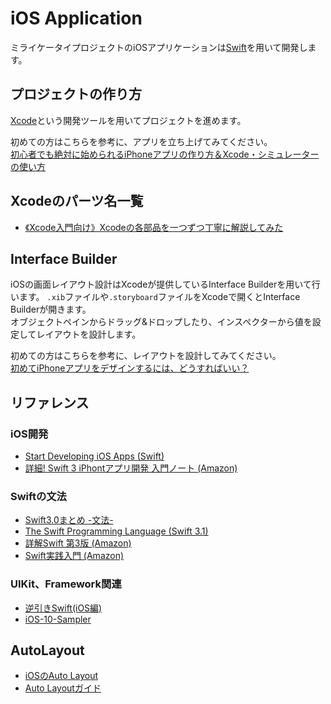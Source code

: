 # iOS Application
ミライケータイプロジェクトのiOSアプリケーションは[Swift](https://swift.org/)を用いて開発します。

## プロジェクトの作り方
[Xcode](https://developer.apple.com/jp/xcode/)という開発ツールを用いてプロジェクトを進めます。  

初めての方はこちらを参考に、アプリを立ち上げてみてください。  
[初心者でも絶対に始められるiPhoneアプリの作り方＆Xcode・シミュレーターの使い方](http://www.atmarkit.co.jp/ait/articles/1601/08/news059.html)

## Xcodeのパーツ名一覧
- [《Xcode入門向け》Xcodeの各部品を一つずつ丁寧に解説してみた](https://blog.codecamp.jp/xcode_function)

## Interface Builder
iOSの画面レイアウト設計はXcodeが提供しているInterface Builderを用いて行います。
`.xib`ファイルや`.storyboard`ファイルをXcodeで開くとInterface Builderが開きます。  
オブジェクトペインからドラッグ&ドロップしたり、インスペクターから値を設定してレイアウトを設計します。

初めての方はこちらを参考に、レイアウトを設計してみてください。  
[初めてiPhoneアプリをデザインするには、どうすればいい？](http://www.atmarkit.co.jp/ait/articles/1602/17/news031.html)


## リファレンス
### iOS開発
- [Start Developing iOS Apps (Swift)](https://developer.apple.com/library/content/referencelibrary/GettingStarted/DevelopiOSAppsSwift/BuildABasicUI.html#//apple_ref/doc/uid/TP40015214-CH5-SW1)
- [詳細! Swift 3 iPhontアプリ開発 入門ノート (Amazon)](https://www.amazon.co.jp/Swift-iPhone%E3%82%A2%E3%83%97%E3%83%AA%E9%96%8B%E7%99%BA-%E5%85%A5%E9%96%80%E3%83%8E%E3%83%BC%E3%83%88-Swift3-Xcode/dp/4800711487)

### Swiftの文法
- [Swift3.0まとめ -文法- ](http://qiita.com/merrill/items/b3a57acf38afdd3023f0)
- [The Swift Programming Language (Swift 3.1)]( https://developer.apple.com/library/content/documentation/Swift/Conceptual/Swift_Programming_Language/index.html#//apple_ref/doc/uid/TP40014097-CH3-ID0)
- [詳解Swift 第3版 (Amazon)](https://www.amazon.co.jp/dp/4797390530/ref=pd_lpo_sbs_14_t_1?_encoding=UTF8&psc=1&refRID=EQSEVGK1JWBC0GJMDTZ5)
- [Swift実践入門 (Amazon)](https://www.amazon.co.jp/Swift%E5%AE%9F%E8%B7%B5%E5%85%A5%E9%96%80-%E7%9B%B4%E6%84%9F%E7%9A%84%E3%81%AA%E6%96%87%E6%B3%95%E3%81%A8%E5%AE%89%E5%85%A8%E6%80%A7%E3%82%92%E5%85%BC%E3%81%AD%E5%82%99%E3%81%88%E3%81%9F%E8%A8%80%E8%AA%9E-WEB-PRESS-plus/dp/4774187305/ref=pd_sim_14_1?_encoding=UTF8&psc=1&refRID=97VY019VBS3JKCWDHGEG)

### UIKit、Framework関連
- [逆引きSwift(iOS編)](https://sites.google.com/a/gclue.jp/swift-docs/ni-yinki100-ios)
- [iOS-10-Sampler](https://github.com/shu223/iOS-10-Sampler)

## AutoLayout
- [iOSのAuto Layout](http://qiita.com/dearboy15/items/8f55404298954784c8ff)
- [Auto Layoutガイド](https://developer.apple.com/jp/documentation/UserExperience/Conceptual/AutolayoutPG/)
